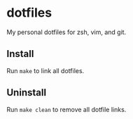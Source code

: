 # dotfiles
My personal dotfiles for zsh, vim, and git.

## Install
Run `make` to link all dotfiles.

## Uninstall
Run `make clean` to remove all dotfile links.
